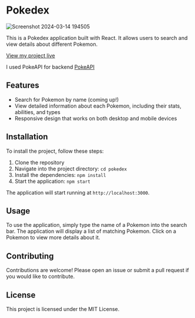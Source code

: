 # Pokedex

![Screenshot 2024-03-14 194505](https://github.com/egecan12/React-Pokedex/assets/45043515/57cf6fd6-864b-4fd6-8b69-95fb659b691d)

This is a Pokedex application built with React. It allows users to search and view details about different Pokemon.

[View my project live](https://react-pokedex-xg91.onrender.com/)

I used PokeAPI for backend
[PokeAPI](https://pokeapi.co/)

## Features

- Search for Pokemon by name (coming up!)
- View detailed information about each Pokemon, including their stats, abilities, and types
- Responsive design that works on both desktop and mobile devices

## Installation

To install the project, follow these steps:

1. Clone the repository
2. Navigate into the project directory: `cd pokedex`
3. Install the dependencies: `npm install`
4. Start the application: `npm start`

The application will start running at `http://localhost:3000`.

## Usage

To use the application, simply type the name of a Pokemon into the search bar. The application will display a list of matching Pokemon. Click on a Pokemon to view more details about it.

## Contributing

Contributions are welcome! Please open an issue or submit a pull request if you would like to contribute.

## License

This project is licensed under the MIT License.
